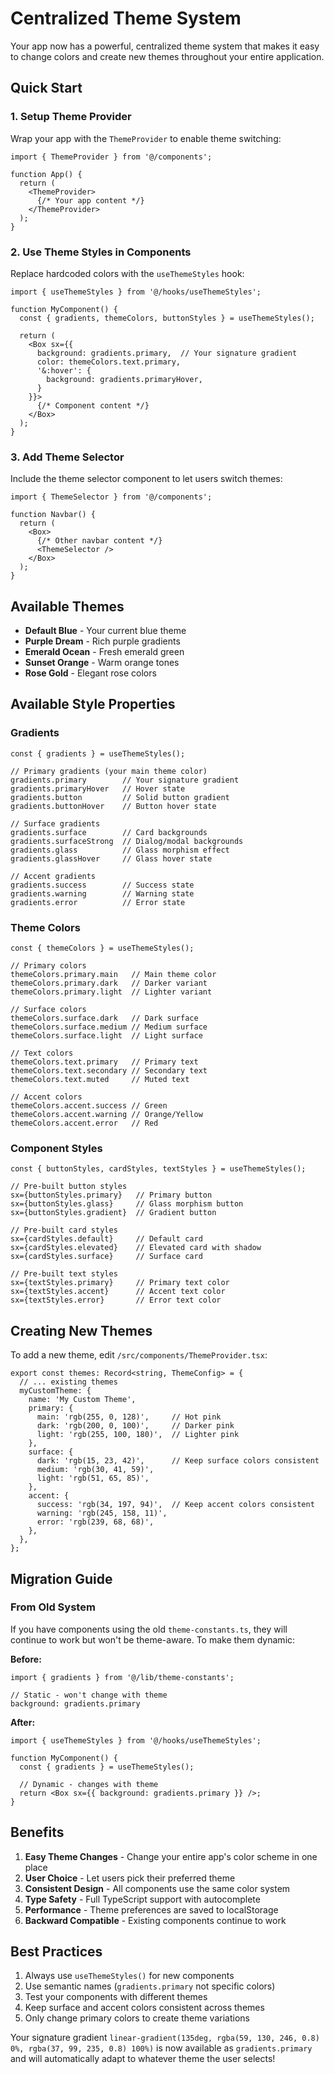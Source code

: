 # Centralized Theme System

Your app now has a powerful, centralized theme system that makes it easy to change colors and create new themes throughout your entire application.

## Quick Start

### 1. Setup Theme Provider
Wrap your app with the `ThemeProvider` to enable theme switching:

```tsx
import { ThemeProvider } from '@/components';

function App() {
  return (
    <ThemeProvider>
      {/* Your app content */}
    </ThemeProvider>
  );
}
```

### 2. Use Theme Styles in Components
Replace hardcoded colors with the `useThemeStyles` hook:

```tsx
import { useThemeStyles } from '@/hooks/useThemeStyles';

function MyComponent() {
  const { gradients, themeColors, buttonStyles } = useThemeStyles();
  
  return (
    <Box sx={{
      background: gradients.primary,  // Your signature gradient
      color: themeColors.text.primary,
      '&:hover': {
        background: gradients.primaryHover,
      }
    }}>
      {/* Component content */}
    </Box>
  );
}
```

### 3. Add Theme Selector
Include the theme selector component to let users switch themes:

```tsx
import { ThemeSelector } from '@/components';

function Navbar() {
  return (
    <Box>
      {/* Other navbar content */}
      <ThemeSelector />
    </Box>
  );
}
```

## Available Themes

- **Default Blue** - Your current blue theme
- **Purple Dream** - Rich purple gradients
- **Emerald Ocean** - Fresh emerald green
- **Sunset Orange** - Warm orange tones
- **Rose Gold** - Elegant rose colors

## Available Style Properties

### Gradients
```tsx
const { gradients } = useThemeStyles();

// Primary gradients (your main theme color)
gradients.primary        // Your signature gradient
gradients.primaryHover   // Hover state
gradients.button         // Solid button gradient
gradients.buttonHover    // Button hover state

// Surface gradients
gradients.surface        // Card backgrounds
gradients.surfaceStrong  // Dialog/modal backgrounds
gradients.glass          // Glass morphism effect
gradients.glassHover     // Glass hover state

// Accent gradients
gradients.success        // Success state
gradients.warning        // Warning state
gradients.error          // Error state
```

### Theme Colors
```tsx
const { themeColors } = useThemeStyles();

// Primary colors
themeColors.primary.main   // Main theme color
themeColors.primary.dark   // Darker variant
themeColors.primary.light  // Lighter variant

// Surface colors
themeColors.surface.dark   // Dark surface
themeColors.surface.medium // Medium surface
themeColors.surface.light  // Light surface

// Text colors
themeColors.text.primary   // Primary text
themeColors.text.secondary // Secondary text
themeColors.text.muted     // Muted text

// Accent colors
themeColors.accent.success // Green
themeColors.accent.warning // Orange/Yellow
themeColors.accent.error   // Red
```

### Component Styles
```tsx
const { buttonStyles, cardStyles, textStyles } = useThemeStyles();

// Pre-built button styles
sx={buttonStyles.primary}   // Primary button
sx={buttonStyles.glass}     // Glass morphism button
sx={buttonStyles.gradient}  // Gradient button

// Pre-built card styles
sx={cardStyles.default}     // Default card
sx={cardStyles.elevated}    // Elevated card with shadow
sx={cardStyles.surface}     // Surface card

// Pre-built text styles
sx={textStyles.primary}     // Primary text color
sx={textStyles.accent}      // Accent text color
sx={textStyles.error}       // Error text color
```

## Creating New Themes

To add a new theme, edit `/src/components/ThemeProvider.tsx`:

```tsx
export const themes: Record<string, ThemeConfig> = {
  // ... existing themes
  myCustomTheme: {
    name: 'My Custom Theme',
    primary: {
      main: 'rgb(255, 0, 128)',     // Hot pink
      dark: 'rgb(200, 0, 100)',     // Darker pink
      light: 'rgb(255, 100, 180)',  // Lighter pink
    },
    surface: {
      dark: 'rgb(15, 23, 42)',      // Keep surface colors consistent
      medium: 'rgb(30, 41, 59)',
      light: 'rgb(51, 65, 85)',
    },
    accent: {
      success: 'rgb(34, 197, 94)',  // Keep accent colors consistent
      warning: 'rgb(245, 158, 11)',
      error: 'rgb(239, 68, 68)',
    },
  },
};
```

## Migration Guide

### From Old System
If you have components using the old `theme-constants.ts`, they will continue to work but won't be theme-aware. To make them dynamic:

**Before:**
```tsx
import { gradients } from '@/lib/theme-constants';

// Static - won't change with theme
background: gradients.primary
```

**After:**
```tsx
import { useThemeStyles } from '@/hooks/useThemeStyles';

function MyComponent() {
  const { gradients } = useThemeStyles();
  
  // Dynamic - changes with theme
  return <Box sx={{ background: gradients.primary }} />;
}
```

## Benefits

1. **Easy Theme Changes** - Change your entire app's color scheme in one place
2. **User Choice** - Let users pick their preferred theme
3. **Consistent Design** - All components use the same color system
4. **Type Safety** - Full TypeScript support with autocomplete
5. **Performance** - Theme preferences are saved to localStorage
6. **Backward Compatible** - Existing components continue to work

## Best Practices

1. Always use `useThemeStyles()` for new components
2. Use semantic names (`gradients.primary` not specific colors)
3. Test your components with different themes
4. Keep surface and accent colors consistent across themes
5. Only change primary colors to create theme variations

Your signature gradient `linear-gradient(135deg, rgba(59, 130, 246, 0.8) 0%, rgba(37, 99, 235, 0.8) 100%)` is now available as `gradients.primary` and will automatically adapt to whatever theme the user selects!

